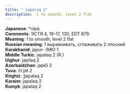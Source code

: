 ```yaml
---
title: " japalaq 2"
description:  1 to smooth, level 2 flat
---
```


<strong>Japanese</strong>:  *nípá<br>
<strong>Comments</strong>:  ЭСТЯ 4, 16-17, 130, EDT 879.<br>
<strong>Meaning</strong>:  1 to smooth, level 2 flat<br>
<strong>Russian meaning</strong>:  1 выравнивать, сглаживать 2 плоский<br>
<strong>Karakhanid</strong>:  japur- (MK) 1<br>
<strong>Middle Turkic</strong>:  japalaq 2 (R.)<br>
<strong>Uighur</strong>:  japilaq 2<br>
<strong>Azerbaidzhan</strong>:  japɨG 2<br>
<strong>Tuva</strong>:  čɨ`pɨt 2<br>
<strong>Kirghiz</strong>:  ǯapalaq 2<br>
<strong>Karaim</strong>:  japalaq 2<br>
<strong>Kumyk</strong>:  japalaq 2<br>


